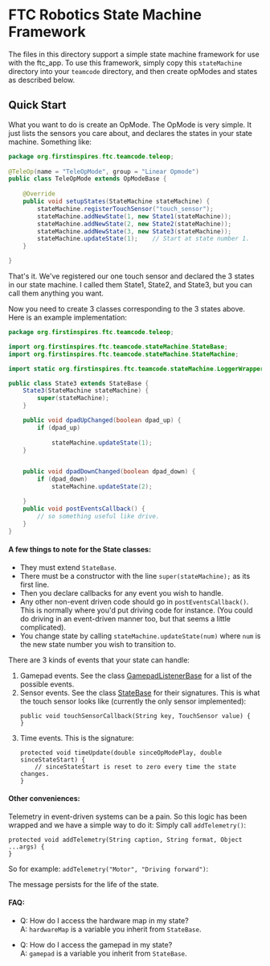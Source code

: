 # FTC Robotics State Machine Framework #

The files in this directory support a simple state machine framework for use with the ftc_app. To use this framework, simply copy this `stateMachine` directory into your `teamcode` directory, and then create opModes and states as described below.

## Quick Start ##

What you want to do is create an OpMode. The OpMode is very simple. 
It just lists the sensors you care about, and declares the states in your state machine.
Something like:

```java
package org.firstinspires.ftc.teamcode.teleop;
   
@TeleOp(name = "TeleOpMode", group = "Linear Opmode")
public class TeleOpMode extends OpModeBase {
   
    @Override
    public void setupStates(StateMachine stateMachine) {
        stateMachine.registerTouchSensor("touch_sensor");
        stateMachine.addNewState(1, new State1(stateMachine));
        stateMachine.addNewState(2, new State2(stateMachine));
        stateMachine.addNewState(3, new State3(stateMachine));
        stateMachine.updateState(1);    // Start at state number 1.
    }

}

```

That's it. We've registered our one touch sensor and declared the 3 states in our state machine. I called them
State1, State2, and State3, but you can call them anything you want.

Now you need to create 3 classes corresponding to the 3 states above. Here is an example implementation:

```java
package org.firstinspires.ftc.teamcode.teleop;

import org.firstinspires.ftc.teamcode.stateMachine.StateBase;
import org.firstinspires.ftc.teamcode.stateMachine.StateMachine;

import static org.firstinspires.ftc.teamcode.stateMachine.LoggerWrapper.log;

public class State3 extends StateBase {
    State3(StateMachine stateMachine) {
        super(stateMachine);
    }

    public void dpadUpChanged(boolean dpad_up) {
        if (dpad_up)
            
            stateMachine.updateState(1);
    }


    public void dpadDownChanged(boolean dpad_down) {
        if (dpad_down)
            stateMachine.updateState(2);

    }
    public void postEventsCallback() {
        // so something useful like drive.
    }
}

```

#### A few things to note for the State classes:
* They must extend `StateBase`.
* There must be a constructor with the line `super(stateMachine);` as its first line.
* Then you declare callbacks for any event you wish to handle.
* Any other non-event driven code should go in `postEventsCallback()`. This is normally where
you'd put driving code for instance. (You could do driving in an event-driven manner too, but that
seems a little complicated).
* You change state by calling `stateMachine.updateState(num)` where `num` is the new state number 
you wish to transition to. 

There are 3 kinds of events that your state can handle:
1. Gamepad events. See the class [GamepadListenerBase](GamepadListenerBase.java) for a list of the possible events.
1. Sensor events. See the class [StateBase](StateBase.java) for their signatures. 
This is what the touch sensor looks like (currently the only sensor implemented):
    ```
    public void touchSensorCallback(String key, TouchSensor value) {
    }
    ```
1. Time events. This is the signature:
    ```
    protected void timeUpdate(double sinceOpModePlay, double sinceStateStart) {
        // sinceStateStart is reset to zero every time the state changes.
    }
    ```

#### Other conveniences:

Telemetry in event-driven systems can be a pain. So this logic has been wrapped
and we have a simple way to do it: Simply call `addTelemetry()`:

```
protected void addTelemetry(String caption, String format, Object ...args) {
}
```
So for example: `addTelemetry("Motor", "Driving forward")`:

The message persists for the life of the state.


#### FAQ:
- Q: How do I access the hardware map in my state?   
A: `hardwareMap` is a variable you inherit from `StateBase`.

- Q: How do I access the gamepad in my state?   
A: `gamepad` is a variable you inherit from `StateBase`.




